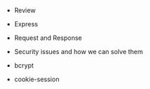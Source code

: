 - Review
- Express
- Request and Response

- Security issues and how we can solve them
- bcrypt
- cookie-session
